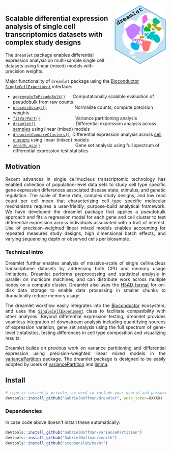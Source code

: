 
<img src="man/figures/logo.png" align="right" alt="" width="160" style="padding-left:10px;" />


## Scalable differential expression analysis of single cell transcriptomics datasets with complex study designs


The `dreamlet` package enables differential expression analysis on multi-sample single cell datasets using linear (mixed) models with precision weights.

Major functionality of `dreamlet` package using the [Bioconductor](https://www.bioconductor.org) [`SingleCellExperiment`](https://www.bioconductor.org/packages/SingleCellExperiment/) interface:

+ [`aggregateToPseudoBulk()`](reference/aggregateToPseudoBulk.html)      Computationally scalable evaluation of pseudobulk from raw counts
+ [`processAssays()`](reference/processAssays.html)                      Normalize counts, compute precision weights
+ [`fitVarPart()`](reference/fitVarPart.html)                            Variance partitioning analysis
+ [`dreamlet()`](reference/dreamlet.html)                                Differential expression analysis across <u>samples</u> using linear (mixed) models
+ [`dreamletCompareClusters()`](reference/dreamletCompareClusters.html)  Differential expression analysis across <u>cell clusters</u> using linear (mixed) models
+ [`zenith_gsa()`](reference/zenith_gsa-methods.html)                            Gene set analysis using full spectrum of differential expression test statistics

## Motivation
<div style="text-align: justify">
Recent advances in single cell/nucleus transcriptomic technology has enabled collection of population-level data sets to study cell type specific gene expression differences associated disease state, stimulus, and genetic regulation.  The scale of these data, complex study designs, and low read count per cell mean that characterizing cell type specific molecular mechanisms requires a user-frieldly, purpose-build analytical framework.  We have developed the dreamlet package that applies a pseudobulk approach and fits a regression model for each gene and cell cluster to test differential expression across individuals associated with a trait of interest.  Use of precision-weighted linear mixed models enables accounting for repeated measures study designs, high dimensional batch effects, and varying sequencing depth or observed cells per biosample.   


### Technical intro
Dreamlet further enables analysis of massive-scale of single cell/nucleus transcriptome datasets by addressing both CPU and memory usage limitations.  Dreamlet performs preprocessing and statistical analysis in parallel on multicore machines, and can distribute work across multiple nodes on a compute cluster.  Dreamlet also uses the [H5AD format](https://anndata.readthedocs.io/en/latest/index.html) for on-disk data storage to enable data processing in smaller chunks to dramatically reduce memory usage.
 
The dreamlet workflow easily integrates into the [Bioconductor](https://www.bioconductor.org) ecosystem, and uses the [`SingleCellExperiment`](https://www.bioconductor.org/packages/SingleCellExperiment/) class to facilitate compatibility with other analyses.  Beyond differential expression testing, dreamlet provides seamless integration of downstream analysis including quantifying sources of expression variation, gene set analysis using the full spectrum of gene-level t-statistics, testing differences in cell type composition and visualizing results.

Dreamlet builds on previous work on variance partitioning and differential expression using precision-weighted linear mixed models in the [variancePartition](https://bioconductor.org/packages/variancePartition/) package.  The dreamlet package is designed to be easily adopted by users of [variancePartition](https://bioconductor.org/packages/variancePartition/) and [limma](https://bioconductor.org/packages/limma/).



 </div>

## Install
```r
# repo is currently private, so need to include your userid and password
devtools::install_github("GabrielHoffman/dreamlet", auth_token=XXXXX)
```

### Dependencies
In case code above doesn't install these automatically:
```r
devtools::install_github("GabrielHoffman/variancePartition")
devtools::install_github("GabrielHoffman/zenith")
devtools::install_github("stephenslab/mashr")
```


